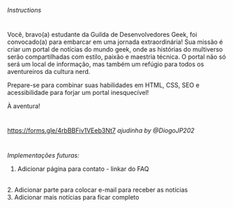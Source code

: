 *Instructions*
#
Você, bravo(a) estudante da Guilda de Desenvolvedores Geek, foi convocado(a) para embarcar em uma jornada extraordinária! Sua missão é criar um portal de notícias do mundo geek, onde as histórias do multiverso serão compartilhadas com estilo, paixão e maestria técnica. O portal não só será um local de informação, mas também um refúgio para todos os aventureiros da cultura nerd.

Prepare-se para combinar suas habilidades em HTML, CSS, SEO e acessibilidade para forjar um portal inesquecível!

À aventura!
#
https://forms.gle/4rbBBFiv1VEeb3Nt7
*ajudinha by @DiogoJP202*
#
*Implementações futuras:*
<br>
1. Adicionar página para contato - linkar do FAQ
<br>
2. Adicionar parte para colocar e-mail para receber as notícias
<br>
3. Adicionar mais notícias para ficar completo

